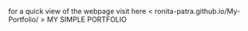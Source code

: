 for a quick view of the webpage visit here
< ronita-patra.github.io/My-Portfolio/ >
MY SIMPLE PORTFOLIO
